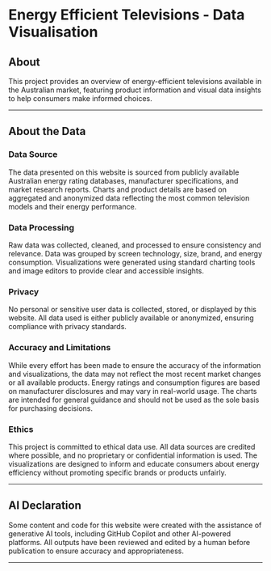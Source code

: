 # Energy Efficient Televisions - Data Visualisation

## About

This project provides an overview of energy-efficient televisions available in the Australian market, featuring product information and visual data insights to help consumers make informed choices.

---

## About the Data

### Data Source

The data presented on this website is sourced from publicly available Australian energy rating databases, manufacturer specifications, and market research reports. Charts and product details are based on aggregated and anonymized data reflecting the most common television models and their energy performance.

### Data Processing

Raw data was collected, cleaned, and processed to ensure consistency and relevance. Data was grouped by screen technology, size, brand, and energy consumption. Visualizations were generated using standard charting tools and image editors to provide clear and accessible insights.

### Privacy

No personal or sensitive user data is collected, stored, or displayed by this website. All data used is either publicly available or anonymized, ensuring compliance with privacy standards.

### Accuracy and Limitations

While every effort has been made to ensure the accuracy of the information and visualizations, the data may not reflect the most recent market changes or all available products. Energy ratings and consumption figures are based on manufacturer disclosures and may vary in real-world usage. The charts are intended for general guidance and should not be used as the sole basis for purchasing decisions.

### Ethics

This project is committed to ethical data use. All data sources are credited where possible, and no proprietary or confidential information is used. The visualizations are designed to inform and educate consumers about energy efficiency without promoting specific brands or products unfairly.

---

## AI Declaration

Some content and code for this website were created with the assistance of generative AI tools, including GitHub Copilot and other AI-powered platforms. All outputs have been reviewed and edited by a human before publication to ensure accuracy and appropriateness.

---
